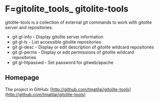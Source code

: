 # F=gitolite_tools_ gitolite-tools

gitolite-tools is a collection of external git commands to work with
gitolite server and repositories:

* git gl-info     - Display gitolite server information
* git gl-ls       - List accessible gitolite repositories
* git gl-desc     - Display or edit description of gitolite wildcard repositories
* git gl-perms    - Display or edit permissions of gitolite wildcard repositories
* git gl-htpasswd - Set password for gitweb/apache

## Homepage

The project in GitHub:
[http://github.com/tmatilai/gitolite-tools](http://github.com/tmatilai/gitolite-tools)
